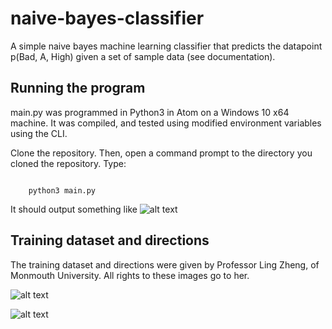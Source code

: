 # naive-bayes-classifier
A simple naive bayes machine learning classifier that predicts the datapoint p(Bad, A, High) given a set of sample data (see documentation).

## Running the program
main.py was programmed in Python3 in Atom on a Windows 10 x64 machine. It was compiled, and tested using modified environment variables using the CLI.

Clone the repository. Then, open a command prompt to the directory you cloned the repository. Type:

```

    python3 main.py

```

It should output something like ![alt text](https://imgur.com/gbWXQP2 "The sample output.")

## Training dataset and directions
The training dataset and directions were given by Professor Ling Zheng, of Monmouth University. All rights to these images go to her.

 ![alt text](https://imgur.com/YI3qn1a "The training dataset")

 ![alt text](https://imgur.com/AXmVC5K "The provided directions by Professor Zheng")
